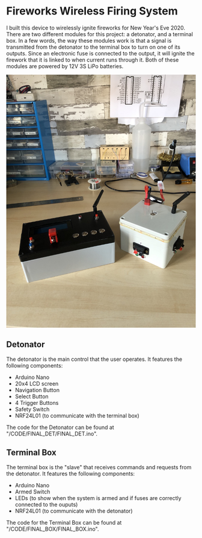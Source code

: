 # Fireworks Wireless Firing System

I built this device to wirelessly ignite fireworks for New Year's Eve 2020. There are two different modules for this project: a detonator, and a terminal box. In a few words, the way these modules work is that a signal is transmitted from the detonator to the terminal box to turn on one of its outputs. Since an electronic fuse is connected to the output, it will ignite the firework that it is linked to when current runs through it. Both of these modules are powered by 12V 3S LiPo batteries.

![Finished Prod](images/IMG_4083.jpeg)

## Detonator

The detonator is the main control that the user operates. It features the following components:
- Arduino Nano
- 20x4 LCD screen
- Navigation Button
- Select Button
- 4 Trigger Buttons
- Safety Switch
- NRF24L01 (to communicate with the terminal box)

The code for the Detonator can be found at "/CODE/FINAL_DET/FINAL_DET.ino".


## Terminal Box

The terminal box is the "slave" that receives commands and requests from the detonator. It features the following components:
- Arduino Nano
- Armed Switch
- LEDs (to show when the system is armed and if fuses are correctly connected to the ouputs)
- NRF24L01 (to communicate with the detonator)

The code for the Terminal Box can be found at "/CODE/FINAL_BOX/FINAL_BOX.ino".